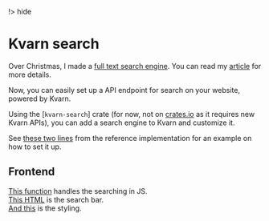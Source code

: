 !> hide
<head>
    <title>Search | Kvarn</title>
    <meta name="permalinks" content="enabled"> <!-- part of JS on icelk.dev & kvarn.org, options: disabled|enabled|not-titles -->
    <meta name="description" content="Full text search engine for your site. Returns results as you type. No index setup.">
</head>

# Kvarn search

Over Christmas, I made a [full text search engine](https://github.com/Icelk/elipdotter).
You can read my [article](https://icelk.dev/articles/search-engine.html) for more details.

Now, you can easily set up a API endpoint for search on your website, powered by Kvarn.

Using the [`kvarn-search`] crate (for now, not on [crates.io](https://crates.io) as it requires new Kvarn APIs),
you can add a search engine to Kvarn and customize it.

See [these two lines](https://github.com/Icelk/kvarn-reference/blob/main/src/hosts.rs#L220-L221) from the reference implementation for an example on how to set it up.

## Frontend

[This function](https://github.com/Icelk/icelk.dev/blob/main/public/script.js#L237-L385) handles the searching in JS.\
[This HTML](https://github.com/Icelk/icelk.dev/blob/main/templates/standard.html#L105-L127) is the search bar.\
[And this](https://github.com/Icelk/icelk.dev/blob/main/public/style.css#L347-L431) is the styling.
